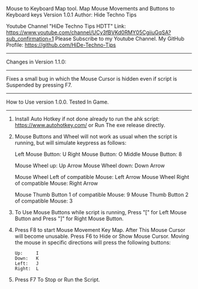 Mouse to Keyboard Map tool. Map Mouse Movements and Buttons to Keyboard keys
Version 1.0.1
Author: Hide Techno Tips

Youtube Channel "HiDe Techno Tips HDTT" Link: https://www.youtube.com/channel/UCy3fBVKd0RMY05CgiiuGqSA?sub_confirmation=1
Please Subscribe to my Youtube Channel.
My GitHub Profile: https://github.com/HiDe-Techno-Tips

***
Changes in Version 1.1.0:
***

Fixes a small bug in which the Mouse Cursor is hidden even if script is Suspended by pressing F7.

***
How to Use version 1.0.0. Tested In Game.
***

1. Install Auto Hotkey if not done already to run the ahk script: https://www.autohotkey.com/
   or Run The exe release directly.

2. Mouse Buttons and Wheel will not work as usual when the script is running, but will simulate keypress as follows:

     Left Mouse Button:     U
     Right Mouse Button:    O
     Middle Mouse Button:   8

     Mouse Wheel up:        Up Arrow
     Mouse Wheel down:      Down Arrow

     Mouse Wheel Left of compatible Mouse:    Left Arrow
     Mouse Wheel Right of compatible Mouse:   Right Arrow

     Mouse Thumb Button 1 of compatible Mouse:   9
     Mouse Thumb Button 2 of compatible Mouse:   3


3. To Use Mouse Buttons while script is running,
   Press "[" for Left Mouse Button and
   Press "]" for Right Mouse Button.

4. Press F8 to start Mouse Movement Key Map. After This Mouse Cursor will become unusable.
   Press F6 to Hide or Show Mouse Cursor.
   Moving the mouse in specific directions will press the following buttons:

       Up:     I
       Down:   K
       Left:   J
       Right:  L

5. Press F7 To Stop or Run the Script.